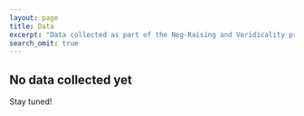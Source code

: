 ```yaml
---
layout: page
title: Data
excerpt: "Data collected as part of the Neg-Raising and Veridicality project."
search_omit: true
---
```


## No data collected yet

Stay tuned!